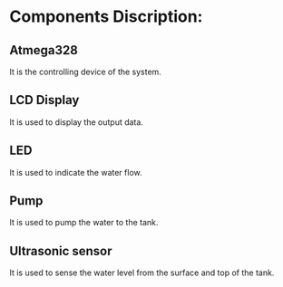 # Components Discription:
## Atmega328
It is the controlling device of the system.
## LCD Display
It is used to display the output data.
## LED
It is used to indicate the water flow.
## Pump
It is used to pump the water to the tank.
## Ultrasonic sensor
It is used to sense the water level from the surface and top of the tank.
